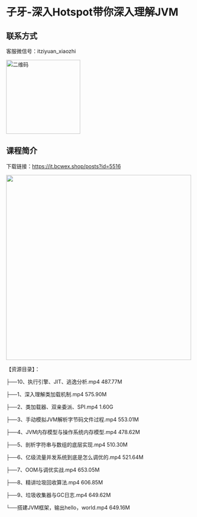 # 子牙-深入Hotspot带你深入理解JVM

## 联系方式

客服微信号：itziyuan_xiaozhi

<img src="https://ziyuanyun.oss-cn-guangzhou.aliyuncs.com/common/20240614073449/666b82192834a.jpg" width="200" height="200" alt="二维码">

## 课程简介

下载链接：https://it.bcwex.shop/posts?id=5516

<img src="https://ziyuanyun.oss-cn-guangzhou.aliyuncs.com/yun/20241201162700/674c1dd4dd21e.jpg" width="500" alt="">

  

 【资源目录】：

 ├──10、执行引擎、JIT、逃逸分析.mp4 487.77M

 ├──1、深入理解类加载机制.mp4 575.90M

 ├──2、类加载器、双亲委派、SPI.mp4 1.60G

 ├──3、手动模拟JVM解析字节码文件过程.mp4 553.01M

 ├──4、JVM内存模型与操作系统内存模型.mp4 478.62M

 ├──5、剖析字符串与数组的底层实现.mp4 510.30M

 ├──6、亿级流量并发系统到底是怎么调优的.mp4 521.64M

 ├──7、OOM与调优实战.mp4 653.05M

 ├──8、精讲垃圾回收算法.mp4 606.85M

 ├──9、垃圾收集器与GC日志.mp4 649.62M

 └──搭建JVM框架，输出hello，world.mp4 649.16M

  